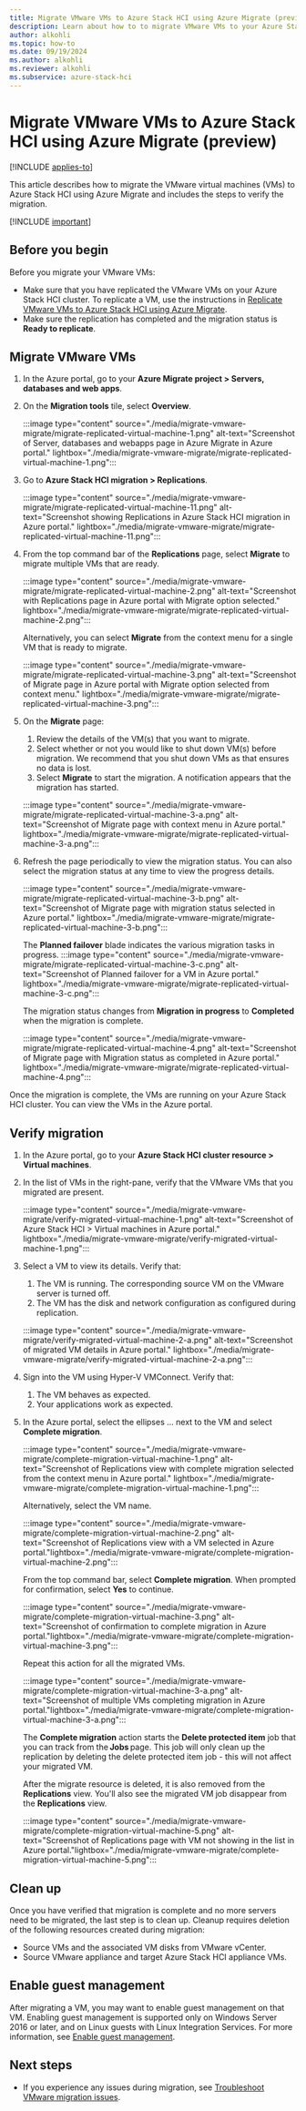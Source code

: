 ```yaml
---
title: Migrate VMware VMs to Azure Stack HCI using Azure Migrate (preview)
description: Learn about how to to migrate VMware VMs to your Azure Stack HCI cluster using Azure Migrate  (preview).
author: alkohli
ms.topic: how-to
ms.date: 09/19/2024
ms.author: alkohli
ms.reviewer: alkohli
ms.subservice: azure-stack-hci
---
```


# Migrate VMware VMs to Azure Stack HCI using Azure Migrate (preview)

[!INCLUDE [applies-to](../../includes/hci-applies-to-23h2.md)]

This article describes how to migrate the VMware virtual machines (VMs) to Azure Stack HCI using Azure Migrate and includes the steps to verify the migration.

[!INCLUDE [important](../../includes/hci-preview.md)]

## Before you begin

Before you migrate your VMware VMs:

- Make sure that you have replicated the VMware VMs on your Azure Stack HCI cluster. To replicate a VM, use the instructions in [Replicate VMware VMs to Azure Stack HCI using Azure Migrate](migrate-vmware-replicate.md).
- Make sure the replication has completed and the migration status is **Ready to replicate**.


## Migrate VMware VMs

1. In the Azure portal, go to your **Azure Migrate project > Servers, databases and web apps**.

1. On the **Migration tools** tile, select **Overview**.

    :::image type="content" source="./media/migrate-vmware-migrate/migrate-replicated-virtual-machine-1.png" alt-text="Screenshot of Server, databases and webapps page in Azure Migrate in Azure portal." lightbox="./media/migrate-vmware-migrate/migrate-replicated-virtual-machine-1.png":::

1. Go to **Azure Stack HCI migration > Replications**.

    :::image type="content" source="./media/migrate-vmware-migrate/migrate-replicated-virtual-machine-11.png" alt-text="Screenshot showing Replications in Azure Stack HCI migration in Azure portal." lightbox="./media/migrate-vmware-migrate/migrate-replicated-virtual-machine-11.png":::

1. From the top command bar of the **Replications** page, select **Migrate** to migrate multiple VMs that are ready.  

    :::image type="content" source="./media/migrate-vmware-migrate/migrate-replicated-virtual-machine-2.png" alt-text="Screenshot with Replications page in Azure portal with Migrate option selected." lightbox="./media/migrate-vmware-migrate/migrate-replicated-virtual-machine-2.png":::

    Alternatively, you can select **Migrate** from the context menu for a single VM that is ready to migrate.

    :::image type="content" source="./media/migrate-vmware-migrate/migrate-replicated-virtual-machine-3.png" alt-text="Screenshot of Migrate page in Azure portal with Migrate option selected from context menu." lightbox="./media/migrate-vmware-migrate/migrate-replicated-virtual-machine-3.png":::


1. On the **Migrate** page:
    1. Review the details of the VM(s) that you want to migrate.
    1. Select whether or not you would like to shut down VM(s) before migration. We recommend that you shut down VMs as that ensures no data is lost.
    1. Select **Migrate** to start the migration. A notification appears that the migration has started.

    :::image type="content" source="./media/migrate-vmware-migrate/migrate-replicated-virtual-machine-3-a.png" alt-text="Screenshot of Migrate page with context menu in Azure portal." lightbox="./media/migrate-vmware-migrate/migrate-replicated-virtual-machine-3-a.png":::
    
1. Refresh the page periodically to view the migration status. You can also select the migration status at any time to view the progress details.

    :::image type="content" source="./media/migrate-vmware-migrate/migrate-replicated-virtual-machine-3-b.png" alt-text="Screenshot of Migrate page with migration status selected in Azure portal." lightbox="./media/migrate-vmware-migrate/migrate-replicated-virtual-machine-3-b.png":::

    The **Planned failover** blade indicates the various migration tasks in progress.
    :::image type="content" source="./media/migrate-vmware-migrate/migrate-replicated-virtual-machine-3-c.png" alt-text="Screenshot of Planned failover for a VM in Azure portal." lightbox="./media/migrate-vmware-migrate/migrate-replicated-virtual-machine-3-c.png":::

    The migration status changes from **Migration in progress** to **Completed** when the migration is complete.

    :::image type="content" source="./media/migrate-vmware-migrate/migrate-replicated-virtual-machine-4.png" alt-text="Screenshot of Migrate page with Migration status as completed in Azure portal." lightbox="./media/migrate-vmware-migrate/migrate-replicated-virtual-machine-4.png":::

Once the migration is complete, the VMs are running on your Azure Stack HCI cluster. You can view the VMs in the Azure portal.

 
## Verify migration

1. In the Azure portal, go to your **Azure Stack HCI cluster resource > Virtual machines**.
1. In the list of VMs in the right-pane, verify that the VMware VMs that you migrated are present.

    :::image type="content" source="./media/migrate-vmware-migrate/verify-migrated-virtual-machine-1.png" alt-text="Screenshot of Azure Stack HCI > Virtual machines in Azure portal." lightbox="./media/migrate-vmware-migrate/verify-migrated-virtual-machine-1.png":::

1. Select a VM to view its details. Verify that:
    1. The VM is running. The corresponding source VM on the VMware server is turned off.
    1. The VM has the disk and network configuration as configured during replication.
  
    :::image type="content" source="./media/migrate-vmware-migrate/verify-migrated-virtual-machine-2-a.png" alt-text="Screenshot of migrated VM details in Azure portal." lightbox="./media/migrate-vmware-migrate/verify-migrated-virtual-machine-2-a.png":::

1. Sign into the VM using Hyper-V VMConnect. Verify that:
    1. The VM behaves as expected.
    1. Your applications work as expected.

1. In the Azure portal, select the ellipses ... next to the VM and select **Complete migration**.

    :::image type="content" source="./media/migrate-vmware-migrate/complete-migration-virtual-machine-1.png" alt-text="Screenshot of Replications view with complete migration selected from the context menu in Azure portal." lightbox="./media/migrate-vmware-migrate/complete-migration-virtual-machine-1.png":::

    Alternatively, select the VM name.

    :::image type="content" source="./media/migrate-vmware-migrate/complete-migration-virtual-machine-2.png" alt-text="Screenshot of Replications view with a VM selected in Azure portal."lightbox="./media/migrate-vmware-migrate/complete-migration-virtual-machine-2.png":::

    From the top command bar, select **Complete migration**. When prompted for confirmation, select **Yes** to continue. 

    :::image type="content" source="./media/migrate-vmware-migrate/complete-migration-virtual-machine-3.png" alt-text="Screenshot of confirmation to complete migration in Azure portal."lightbox="./media/migrate-vmware-migrate/complete-migration-virtual-machine-3.png":::

    Repeat this action for all the migrated VMs.

    :::image type="content" source="./media/migrate-vmware-migrate/complete-migration-virtual-machine-3-a.png" alt-text="Screenshot of multiple VMs completing migration in Azure portal."lightbox="./media/migrate-vmware-migrate/complete-migration-virtual-machine-3-a.png":::

    The **Complete migration** action starts the **Delete protected item** job that you can track from the **Jobs** page. This job will only clean up the replication by deleting the delete protected item job - this will not affect your migrated VM.  
    
   <!--:::image type="content" source="./media/migrate-vmware-migrate/complete-migration-virtual-machine-4.png" alt-text="Screenshot of Jobs page with deletion job selected in Azure portal."lightbox="./media/migrate-vmware-migrate/complete-migration-virtual-machine-4.png":::-- old one-->

    After the migrate resource is deleted, it is also removed from the **Replications** view. You'll also see the migrated VM job disappear from the **Replications** view.

    :::image type="content" source="./media/migrate-vmware-migrate/complete-migration-virtual-machine-5.png" alt-text="Screenshot of Replications page with VM not showing in the list in Azure portal."lightbox="./media/migrate-vmware-migrate/complete-migration-virtual-machine-5.png":::

## Clean up

Once you have verified that migration is complete and no more servers need to be migrated, the last step is to clean up. Cleanup requires deletion of the following resources created during migration:

- Source VMs and the associated VM disks from VMware vCenter.
- Source VMware appliance and target Azure Stack HCI appliance VMs.


## Enable guest management

After migrating a VM, you may want to enable guest management on that VM. Enabling guest management is supported only on Windows Server 2016 or later, and on Linux guests with Linux Integration Services. For more information, see [Enable guest management](/manage/manage-arc-virtual-machines#enable-guest-management).


## Next steps

- If you experience any issues during migration, see [Troubleshoot VMware migration issues](./migrate-troubleshoot.md).
